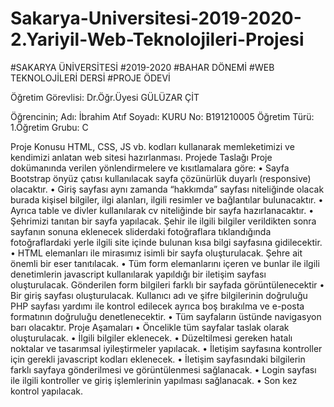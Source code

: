 # Sakarya-Universitesi-2019-2020-2.Yariyil-Web-Teknolojileri-Projesi
#SAKARYA ÜNİVERSİTESİ
#2019-2020
#BAHAR DÖNEMİ
#WEB TEKNOLOJİLERİ DERSİ
#PROJE ÖDEVİ

Öğretim Görevlisi: Dr.Öğr.Üyesi GÜLÜZAR ÇİT

Öğrencinin;
Adı: İbrahim Atıf
Soyadı: KURU
No: B191210005
Öğretim Türü: 1.Öğretim
Grubu: C

Proje Konusu
HTML, CSS, JS vb. kodları kullanarak memleketimizi ve kendimizi anlatan web sitesi hazırlanması.
Projede Taslağı
Proje dokümanında verilen yönlendirmelere ve kısıtlamalara göre:
•	Sayfa Bootstrap önyüz çatısı kullanılacak sayfa çözünürlük duyarlı (responsive) olacaktır.
•	Giriş sayfası aynı zamanda “hakkımda” sayfası niteliğinde olacak burada kişisel bilgiler, ilgi alanları, ilgili resimler ve bağlantılar bulunacaktır.
•	Ayrıca table ve divler kullanılarak cv niteliğinde bir sayfa hazırlanacaktır.
•	Şehrimizi tanıtan bir sayfa yapılacak. Şehir ile ilgili bilgiler verildikten sonra sayfanın sonuna eklenecek sliderdaki fotoğraflara tıklandığında fotoğraflardaki yerle ilgili site içinde bulunan kısa bilgi sayfasına gidilecektir.
•	HTML elemanları ile mirasımız isimli bir sayfa oluşturulacak. Şehre ait önemli bir eser tanıtılacak.
•	Tüm form elemanlarını içeren ve bunlar ile ilgili denetimlerin javascript kullanılarak yapıldığı bir iletişim sayfası oluşturulacak. Gönderilen form bilgileri farklı bir sayfada görüntülenecektir
•	Bir giriş sayfası oluşturulacak. Kullanıcı adı ve şifre bilgilerinin doğruluğu PHP sayfası yardımı ile kontrol edilecek ayrıca boş bırakılma ve e-posta formatının doğruluğu denetlenecektir.
•	Tüm sayfaların üstünde navigasyon barı olacaktır.
Proje Aşamaları
•	Öncelikle tüm sayfalar taslak olarak oluşturulacak.
•	İlgili bilgiler eklenecek.
•	Düzeltilmesi gereken hatalı noktalar ve tasarımsal iyileştirmeler yapılacak.
•	İletişim sayfasına kontroller için gerekli javascript kodları eklenecek.
•	İletişim sayfasındaki bilgilerin farklı sayfaya gönderilmesi ve görüntülenmesi sağlanacak.
•	Login sayfası ile ilgili kontroller ve giriş işlemlerinin yapılması sağlanacak.
•	Son kez kontrol yapılacak.
